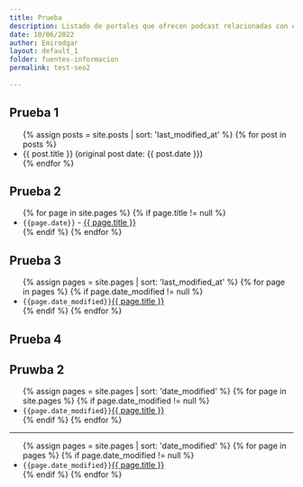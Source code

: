 ```yaml
---
title: Prueba
description: Listado de portales que ofrecen podcast relacionadas con el SEO
date: 10/06/2022
author: Emirodgar
layout: default_1
folder: fuentes-informacion
permalink: test-seo2
  
---
```


## Prueba 1

<ul>
{% assign posts = site.posts | sort: 'last_modified_at' %}
{% for post in posts %}
  <li>{{ post.title }} (original post date: {{ post.date }})</li>
{% endfor %}
</ul>



## Prueba 2

<ul>
{% for page in site.pages %}
{% if page.title != null  %}
	  <li> <code>{{page.date}}</code> - <a href="{{ page.url }}">{{ page.title }}</a></li>
{% endif %}
{% endfor %}
</ul>


## Prueba 3

<ul>
{% assign pages = site.pages | sort: 'last_modified_at' %}
{% for page in pages %}
{% if page.date_modified != null  %}
	  <li> <code>{{page.date_modified}}</code><a href="{{ page.url }}">{{ page.title }}</a></li>
{% endif %}
{% endfor %}
</ul>

## Prueba 4

## Pruwba 2

<ul>
{% assign pages = site.pages | sort: 'date_modified' %}
{% for page in site.pages %}
{% if page.date_modified != null  %}
	  <li> <code>{{page.date_modified}}</code><a href="{{ page.url }}">{{ page.title }}</a></li>
{% endif %}
{% endfor %}
</ul>

---


<ul>
{% assign pages = site.pages | sort: 'date_modified' %}
{% for page in pages %}
{% if page.date_modified != null  %}
	  <li> <code>{{page.date_modified}}</code><a href="{{ page.url }}">{{ page.title }}</a></li>
{% endif %}
{% endfor %}
</ul>